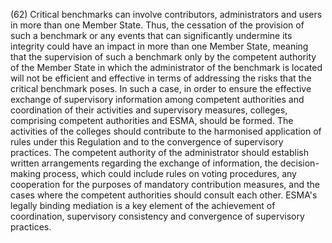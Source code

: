 (62) Critical benchmarks can involve contributors, administrators and users in more than one Member State. Thus, the cessation of the provision of such a benchmark or any events that can significantly undermine its integrity could have an impact in more than one Member State, meaning that the supervision of such a benchmark only by the competent authority of the Member State in which the administrator of the benchmark is located will not be efficient and effective in terms of addressing the risks that the critical benchmark poses. In such a case, in order to ensure the effective exchange of supervisory information among competent authorities and coordination of their activities and supervisory measures, colleges, comprising competent authorities and ESMA, should be formed. The activities of the colleges should contribute to the harmonised application of rules under this Regulation and to the convergence of supervisory practices. The competent authority of the administrator should establish written arrangements regarding the exchange of information, the decision-making process, which could include rules on voting procedures, any cooperation for the purposes of mandatory contribution measures, and the cases where the competent authorities should consult each other. ESMA's legally binding mediation is a key element of the achievement of coordination, supervisory consistency and convergence of supervisory practices.